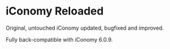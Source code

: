 iConomy Reloaded
=======

Original, untouched iConomy updated, bugfixed and improved.

Fully back-compatible with iConomy 6.0.9.
